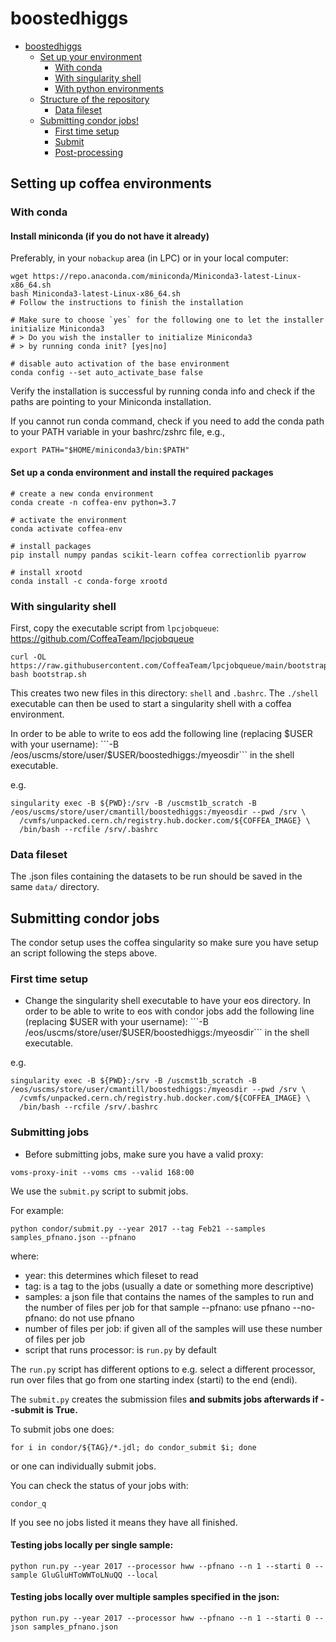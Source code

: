 # boostedhiggs

<!-- TOC -->

- [boostedhiggs](#boostedhiggs)
    - [Set up your environment](#setting-up-coffea-environments)
        - [With conda](#with-conda)
        - [With singularity shell](#with-singularity-shell)
        - [With python environments](#with-python-environments)
    - [Structure of the repository](#structure-of-the-repository)
        - [Data fileset](#data-fileset)
    - [Submitting condor jobs!](#submitting-condor-jobs)
        - [First time setup](#first-time-setup)
        - [Submit](#submitting-jobs)
        - [Post-processing](#post-processing)

<!-- /TOC -->


## Setting up coffea environments

### With conda

#### Install miniconda (if you do not have it already)
Preferably, in your `nobackup` area (in LPC) or in your local computer:
```
wget https://repo.anaconda.com/miniconda/Miniconda3-latest-Linux-x86_64.sh
bash Miniconda3-latest-Linux-x86_64.sh
# Follow the instructions to finish the installation

# Make sure to choose `yes` for the following one to let the installer initialize Miniconda3
# > Do you wish the installer to initialize Miniconda3
# > by running conda init? [yes|no]

# disable auto activation of the base environment
conda config --set auto_activate_base false
```
Verify the installation is successful by running conda info and check if the paths are pointing to your Miniconda installation.

If you cannot run conda command, check if you need to add the conda path to your PATH variable in your bashrc/zshrc file, e.g.,
```
export PATH="$HOME/miniconda3/bin:$PATH"
```
#### Set up a conda environment and install the required packages
```
# create a new conda environment
conda create -n coffea-env python=3.7

# activate the environment
conda activate coffea-env

# install packages
pip install numpy pandas scikit-learn coffea correctionlib pyarrow

# install xrootd
conda install -c conda-forge xrootd
```

### With singularity shell

First, copy the executable script from `lpcjobqueue`: https://github.com/CoffeaTeam/lpcjobqueue
```
curl -OL https://raw.githubusercontent.com/CoffeaTeam/lpcjobqueue/main/bootstrap.sh
bash bootstrap.sh
```

This creates two new files in this directory: `shell` and `.bashrc`.
The `./shell` executable can then be used to start a singularity shell with a coffea environment.

In order to be able to write to eos add the following line (replacing $USER with your username):
```-B /eos/uscms/store/user/$USER/boostedhiggs:/myeosdir```
in the shell executable.

e.g.
```
singularity exec -B ${PWD}:/srv -B /uscmst1b_scratch -B /eos/uscms/store/user/cmantill/boostedhiggs:/myeosdir --pwd /srv \
  /cvmfs/unpacked.cern.ch/registry.hub.docker.com/${COFFEA_IMAGE} \
  /bin/bash --rcfile /srv/.bashrc
```

### Data fileset

The .json files containing the datasets to be run should be saved in the same `data/` directory.

## Submitting condor jobs

The condor setup uses the coffea singularity so make sure you have setup an script following the steps above.

### First time setup

- Change the singularity shell executable to have your eos directory.
In order to be able to write to eos with condor jobs add the following line (replacing $USER with your username):
```-B /eos/uscms/store/user/$USER/boostedhiggs:/myeosdir```
in the shell executable.

e.g.
```
singularity exec -B ${PWD}:/srv -B /uscmst1b_scratch -B /eos/uscms/store/user/cmantill/boostedhiggs:/myeosdir --pwd /srv \
  /cvmfs/unpacked.cern.ch/registry.hub.docker.com/${COFFEA_IMAGE} \
  /bin/bash --rcfile /srv/.bashrc
```

### Submitting jobs
- Before submitting jobs, make sure you have a valid proxy:
```
voms-proxy-init --voms cms --valid 168:00
```

We use the `submit.py` script to submit jobs.

For example:
```
python condor/submit.py --year 2017 --tag Feb21 --samples samples_pfnano.json --pfnano
```
where:
- year: this determines which fileset to read
- tag: is a tag to the jobs (usually a date or something more descriptive)
- samples: a json file that contains the names of the samples to run and the number of files per job for that sample
--pfnano: use pfnano
--no-pfnano: do not use pfnano
- number of files per job: if given all of the samples will use these number of files per job
- script that runs processor: is `run.py` by default


The `run.py` script has different options to e.g. select a different processor, run over files that go from one starting index (starti) to the end (endi).

The `submit.py` creates the submission files **and submits jobs afterwards if --submit is True.**

To submit jobs one does:
```
for i in condor/${TAG}/*.jdl; do condor_submit $i; done
```
or one can individually submit jobs.

You can check the status of your jobs with:
```
condor_q
```
If you see no jobs listed it means they have all finished.

#### Testing jobs locally per single sample:
```
python run.py --year 2017 --processor hww --pfnano --n 1 --starti 0 --sample GluGluHToWWToLNuQQ --local
```

#### Testing jobs locally over multiple samples specified in the json:
```
python run.py --year 2017 --processor hww --pfnano --n 1 --starti 0 --json samples_pfnano.json
```
